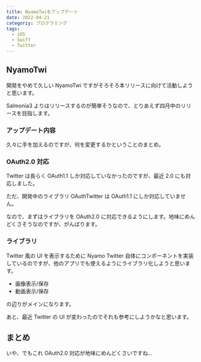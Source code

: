 ```yaml
---
title: NyamoTwiをアップデート
date: 2022-04-21
categoriy: プログラミング
tags:
  - iOS
  - Swift
  - Twitter
---
```


## NyamoTwi

開発をやめて久しい NyamoTwi ですがそろそろ本リリースに向けて活動しようと思います。

Salmonia3 よりはリリースするのが簡単そうなので、とりあえず四月中のリリースを目指します。

### アップデート内容

久々に手を加えるのですが、何を変更するかということのまとめ。

### OAuth2.0 対応

Twitter は長らく OAuth1.1 しか対応していなかったのですが、最近 2.0 にも対応しました。

ただ、開発中のライブラリ OAuthTwitter は OAuth1.1 にしか対応していません。

なので、まずはライブラリを OAuth2.0 に対応できるようにします。地味にめんどくさそうなのですが、がんばります。

### ライブラリ

Twitter 風の UI を表示するために Nyamo Twitter 自体にコンポーネントを実装しているのですが、他のアプリでも使えるようにライブラリ化しようと思います。

- 画像表示/保存
- 動画表示/保存

の辺りがメインになります。

あと、最近 Twitter の UI が変わったのでそれも参考にしようかなと思います。

## まとめ

いや、でもこれ OAuth2.0 対応が地味にめんどくさいですね...
